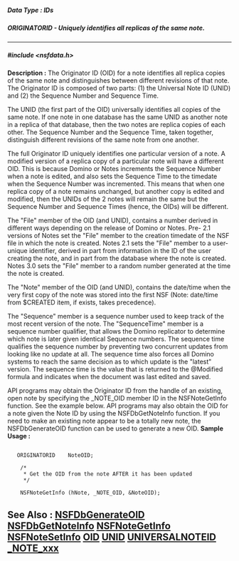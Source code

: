 ##### Data Type : IDs
##### ORIGINATORID - Uniquely identifies all replicas of the same note.
---
##### #include <nsfdata.h>
**Description :**
The Originator ID (OID) for a note identifies all replica copies of the same 
note and distinguishes between different revisions of that note.  The 
Originator ID is composed of two parts:  (1)  the Universal Note ID (UNID) and 
(2) the Sequence Number and Sequence Time. 

The UNID (the first part of the OID) universally identifies all copies of the 
same note. If one note in one database has the same UNID as another note in a 
replica of that database, then the two notes are replica copies of each other. 
The Sequence Number and the Sequence Time, taken together, distinguish 
different revisions of the same note from one another. 

The full Originator ID uniquely identifies one particular version of a note. A 
modified version of a replica copy of a particular note will have a different 
OID. This is because Domino or Notes increments the Sequence Number when a note 
is edited, and also sets the Sequence Time to the timedate when the Sequence 
Number was incremented.  This means that when one replica copy of a note 
remains unchanged, but another copy is edited and modified, then the UNIDs of 
the 2 notes will remain the same but the Sequence Number and Sequence Times 
(hence, the OIDs) will be different.

The "File" member of the OID (and UNID), contains a number derived in different 
ways depending on the release of Domino or Notes.  Pre- 2.1 versions of Notes 
set the "File" member to the creation timedate of the NSF file in which the 
note is created. Notes 2.1 sets the "File" member to a user-unique identifier, 
derived in part from information in the ID of the user creating the note, and 
in part from the database where the note is created. Notes 3.0 sets the "File" 
member to a random number generated at the time the note is created.

The "Note" member of the OID (and UNID), contains the date/time when the very 
first copy of the note was stored into the first NSF (Note: date/time from 
$CREATED item, if exists, takes precedence).

The "Sequence" member is a sequence number used to keep track of the most 
recent version of the note. The "SequenceTime" member is a sequence number 
qualifier, that allows the Domino replicator to determine which note is later 
given identical Sequence numbers.   The sequence time qualifies the sequence 
number by preventing two concurrent updates from looking like no update at all. 
The sequence time also forces all Domino systems to reach the same decision as 
to which update is the "latest" version.  The sequence time is the value that 
is returned to the @Modified formula and indicates when the document was last 
edited and saved.

API programs may obtain the Originator ID from the handle of an existing, open 
note by specifying the _NOTE_OID member ID in the NSFNoteGetInfo function. See 
the example below. API programs may also obtain the OID for a note given the 
Note ID by using the NSFDbGetNoteInfo function.  If you need to make an 
existing note appear to be a totally new note, the NSFDbGenerateOID function 
can be used to generate a new OID.
**Sample Usage :**
```

   ORIGINATORID    NoteOID;

    /*
     * Get the OID from the note AFTER it has been updated
     */

    NSFNoteGetInfo (hNote, _NOTE_OID, &NoteOID);

```
**See Also :**
[NSFDbGenerateOID](D:/md_files/NSFDbGenerateOID.md)
[NSFDbGetNoteInfo](D:/md_files/NSFDbGetNoteInfo.md)
[NSFNoteGetInfo](D:/md_files/NSFNoteGetInfo.md)
[NSFNoteSetInfo](D:/md_files/NSFNoteSetInfo.md)
[OID](D:/md_files/OID.md)
[UNID](D:/md_files/UNID.md)
[UNIVERSALNOTEID](D:/md_files/UNIVERSALNOTEID.md)
[_NOTE_xxx](D:/md_files/_NOTE_xxx.md)
---
